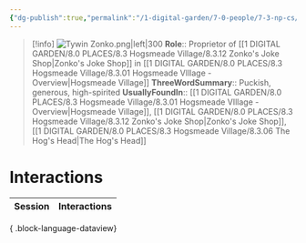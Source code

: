 ```yaml
---
{"dg-publish":true,"permalink":"/1-digital-garden/7-0-people/7-3-np-cs/tywin-zonko/","tags":["#person","#hogsmeade","#hogsmeade-resident","#shopkeeper"]}
---
```


>[!info] 
>![Tywin Zonko.png|left|300](/img/user/1%20DIGITAL%20GARDEN/7.0%20PEOPLE/7.3%20NPCs/Headshots/Tywin%20Zonko.png)
>**Role**:: Proprietor of [[1 DIGITAL GARDEN/8.0 PLACES/8.3 Hogsmeade Village/8.3.12 Zonko's Joke Shop\|Zonko's Joke Shop]] in [[1 DIGITAL GARDEN/8.0 PLACES/8.3 Hogsmeade Village/8.3.01 Hogsmeade VIllage - Overview\|Hogsmeade Village]]
>**ThreeWordSummary**:: Puckish, generous, high-spirited
>**UsuallyFoundIn**:: [[1 DIGITAL GARDEN/8.0 PLACES/8.3 Hogsmeade Village/8.3.01 Hogsmeade VIllage - Overview\|Hogsmeade Village]], [[1 DIGITAL GARDEN/8.0 PLACES/8.3 Hogsmeade Village/8.3.12 Zonko's Joke Shop\|Zonko's Joke Shop]], [[1 DIGITAL GARDEN/8.0 PLACES/8.3 Hogsmeade Village/8.3.06 The Hog's Head\|The Hog's Head]]

# Interactions

| Session | Interactions |
| ------- | ------------ |

{ .block-language-dataview}
